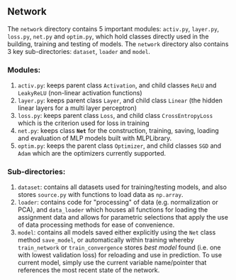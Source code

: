 ## Network

The `network` directory contains 5 important modules: `activ.py`, `layer.py`, `loss.py`, `net.py` and `optim.py`, which hold classes directly used in the building, training and testing of models. The `network` directory also contains 3 key sub-directories: `dataset`, `loader` and `model`.

### Modules:
1. `activ.py`: keeps parent class `Activation`, and child classes `ReLU` and `LeakyReLU` (non-linear activation functions)
2. `layer.py`: keeps parent class `Layer`, and child class `Linear` (the hidden linear layers for a multi layer perceptron)
3. `loss.py`: keeps parent class `Loss`, and child class `CrossEntropyLoss` which is the criterion used for loss in training
4. `net.py`: keeps class **`Net`** for the construction, training, saving, loading and evaluation of MLP models built with MLPLibrary. 
5. `optim.py`: keeps the parent class `Optimizer`, and child classes `SGD` and `Adam` which are the optimizers currently supported.

### Sub-directories:
1. `dataset`: contains all datasets used for training/testing models, and also stores `source.py` with functions to load data as `np.array`.
2. `loader`: contains code for "processing" of data (e.g. normalization or PCA), and `data_loader` which houses all functions for loading the assignment data and allows for parametric selections that apply the use of data processing methods for ease of convenience.
3. `model`: contains all models saved either explicitly using the `Net` class method `save_model`, or automatically within training whereby `train_network` or `train_convergence` stores *best model* found (i.e. one with lowest validation loss) for reloading and use in prediction. To use current model, simply use the current variable name/pointer that references the most recent state of the network.
